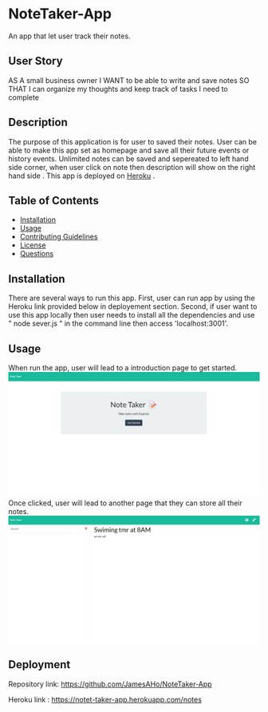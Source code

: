 # NoteTaker-App


An app that let user track their notes.

## User Story

AS A small business owner
I WANT to be able to write and save notes
SO THAT I can organize my thoughts and keep track of tasks I need to complete

## Description

The purpose of this application is for user to saved their notes. User can be able to make this app set as homepage and save all their future events or history events. Unlimited notes can be saved and sepereated to left hand side corner, when user click on note then description will show on the right hand side . This app is deployed on [Heroku](https://note-taker-basic.herokuapp.com/) .

## Table of Contents

* [Installation](#installation)
* [Usage](#usage)
* [Contributing Guidelines](#contributing)
* [License](#license)
* [Questions](#questions)

## Installation
 There are several ways to run this app. First, user can run app by using the Heroku link provided below in deployement section. Second, if user want to use this app locally then user needs to install all the dependencies and use " node sever.js " in the command line then access 
 'localhost:3001'. 
 

## Usage 

When run the app, user will lead to a introduction page to get started.
![landing page demo](mockup/notetracker-mock.jpg)
Once clicked, user will lead to another page that they can store all their notes.
![note taking demo](mockup/notetracker-mock2.jpg)







## Deployment

Repository link: https://github.com/JamesAHo/NoteTaker-App

Heroku link : https://notet-taker-app.herokuapp.com/notes 


